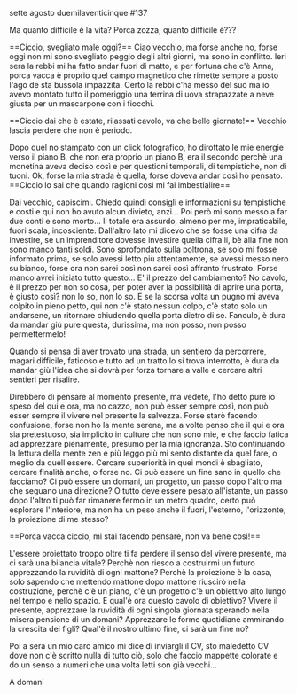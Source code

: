 sette agosto duemilaventicinque
#137

Ma quanto difficile è la vita?
Porca zozza, quanto difficile è???

==Ciccio, svegliato male oggi?==
Ciao vecchio, ma forse anche no, forse oggi non mi sono svegliato peggio degli altri giorni, ma sono in conflitto.
Ieri sera la rebbi mi ha fatto andar fuori di matto, e per fortuna che c'è Anna, porca vacca è proprio quel campo magnetico che rimette sempre a posto l'ago de sta bussola impazzita.
Certo la rebbi c'ha messo del suo ma io avevo montato tutto il pomeriggio una terrina di uova strapazzate a neve giusta per un mascarpone con i fiocchi.

==Ciccio dai che è estate, rilassati cavolo, va che belle giornate!==
Vecchio lascia perdere che non è periodo.

Dopo quel no stampato con un click fotografico, ho dirottato le mie energie verso il piano B, che non era proprio un piano B, era il secondo perchè una monetina aveva deciso così e per questioni temporali, di tempistiche, non di tuoni.
Ok, forse la mia strada è quella, forse doveva andar così ho pensato.
==Ciccio lo sai che quando ragioni così mi fai imbestialire==

Dai vecchio, capiscimi. 
Chiedo quindi consigli e informazioni su tempistiche e costi e qui non ho avuto alcun divieto, anzi...
Poi però mi sono messo a far due conti e sono morto...
Il totale era assurdo, almeno per me, impraticabile, fuori scala, incosciente.
Dall'altro lato mi dicevo che se fosse una cifra da investire, se un imprenditore dovesse investire quella cifra li, bè alla fine non sono manco tanti soldi.
Sono sprofondato sulla poltrona, se solo mi fosse informato prima, se solo avessi letto più attentamente, se avessi messo nero su bianco, forse ora non sarei così non sarei così affranto frustrato. Forse manco avrei iniziato tutto questo...
E' il prezzo del cambiamento?
No cavolo, è il prezzo per non so cosa, per poter aver la possibilità di aprire una porta, è giusto così? non lo so, non lo so.
E se la scorsa volta un pugno mi aveva colpito in pieno petto, qui non c'è stato nessun colpo, c'è stato solo un andarsene, un ritornare chiudendo quella porta dietro di se.
Fanculo, è dura da mandar giù pure questa, durissima, ma non posso, non posso permettermelo!

Quando si pensa di aver trovato una strada, un sentiero da percorrere, magari difficile, faticoso e tutto ad un tratto lo si trova interrotto, è dura da mandar giù l'idea che si dovrà per forza tornare a valle e cercare altri sentieri per risalire.

Direbbero di pensare al momento presente, ma vedete, l'ho detto pure io speso del qui e ora, ma no cazzo, non può esser sempre così, non può esser sempre il vivere nel presente la salvezza. Forse starò facendo confusione, forse non ho la mente serena, ma a volte penso che il qui e ora sia pretestuoso, sia implicito in culture che non sono mie, e che faccio fatica ad apprezzare pienamente, presumo per la mia ignoranza.
Sto continuando la lettura della mente zen e più leggo più mi sento distante da quel fare, o meglio da quell'essere. Cercare superiorità in quei mondi è sbagliato, cercare finalità anche, o forse no. Ci può essere un fine sano in quello che facciamo? Ci può essere un domani, un progetto, un passo dopo l'altro ma che seguano una direzione? O tutto deve essere pesato all'istante, un passo dopo l'altro ti può far rimanere fermo in un metro quadro, certo può esplorare l'interiore, ma non ha un peso anche il fuori, l'esterno, l'orizzonte, la proiezione di me stesso?

==Porca vacca ciccio, mi stai facendo pensare, non va bene così!==

L'essere proiettato troppo oltre ti fa perdere il senso del vivere presente, ma ci sarà una bilancia vitale? Perchè non riesco a costruirmi un futuro apprezzando la ruvidità di ogni mattone? 
Perchè la proiezione è la casa, solo sapendo che mettendo mattone dopo mattone riuscirò nella costruzione, perchè c'è un piano, c'è un progetto c'è un obiettivo alto lungo nel tempo e nello spazio. E qual'è ora questo cavolo di obiettivo?
Vivere il presente, apprezzare la ruvidità di ogni singola giornata sperando nella misera pensione di un domani? Apprezzare le forme quotidiane ammirando la crescita dei figli?
Qual'è il nostro ultimo fine, ci sarà un fine no?

Poi a sera un mio caro amico mi dice di inviargli il CV, sto maledetto CV dove non c'è scritto nulla di tutto ciò, solo che faccio mappette colorate e do un senso a numeri che una volta letti son già vecchi...

A domani 


